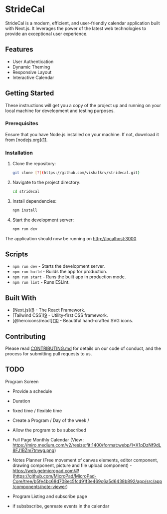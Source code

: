 # StrideCal

StrideCal is a modern, efficient, and user-friendly calendar application built with Next.js. It leverages the power of the latest web technologies to provide an exceptional user experience.

## Features

- User Authentication
- Dynamic Theming
- Responsive Layout
- Interactive Calendar

## Getting Started

These instructions will get you a copy of the project up and running on your local machine for development and testing purposes.

### Prerequisites

Ensure that you have Node.js installed on your machine. If not, download it from [nodejs.org]([11](https://nodejs.org/%29).

### Installation

1. Clone the repository:
   ```sh
   git clone [7](https://github.com/vishalkrv/stridecal.git)
   ```
2. Navigate to the project directory:
   ```sh
   cd stridecal
   ```
3. Install dependencies:
   ```sh
   npm install
   ```
4. Start the development server:
    ```sh
    npm run dev
    ```

The application should now be running on [http://localhost:3000](http://localhost:3000).

## Scripts

- `npm run dev` - Starts the development server.
- `npm run build` - Builds the app for production.
- `npm run start` - Runs the built app in production mode.
- `npm run lint` - Runs ESLint.

## Built With

- [Next.js]([8](https://nextjs.org/%29) - The React Framework.
- [Tailwind CSS]([9](https://tailwindcss.com/%29) - Utility-first CSS framework.
- [@heroicons/react]([10](https://heroicons.dev/%29) - Beautiful hand-crafted SVG icons.

## Contributing

Please read [CONTRIBUTING.md](link-to-contributing-file) for details on our code of conduct, and the process for submitting pull requests to us.

## TODO
Program Screen
   - Provide a schedule
   - Duration
   - fixed time / flexible time
   - Create a Program / Day of the week /
   - Allow the program to be subscribed


   - Full Page Monthly Calendar (View : https://miro.medium.com/v2/resize:fit:1400/format:webp/1*X1pDzNf9dL8FJ1BZm7tmwg.png)
   - Notes Planner  (Free movement of canvas elements, editor component, drawing component, picture and file upload component) - https://web.getmicropad.com/#! (https://github.com/MicroPad/MicroPad-Core/tree/b5fe4bc68d708ec5fcd91f3e469c6a5d6438b892/app/src/app/components/note-viewer)
   - Program Listing and subscribe page
   - if subsbscribe, genreate events in the calendar
